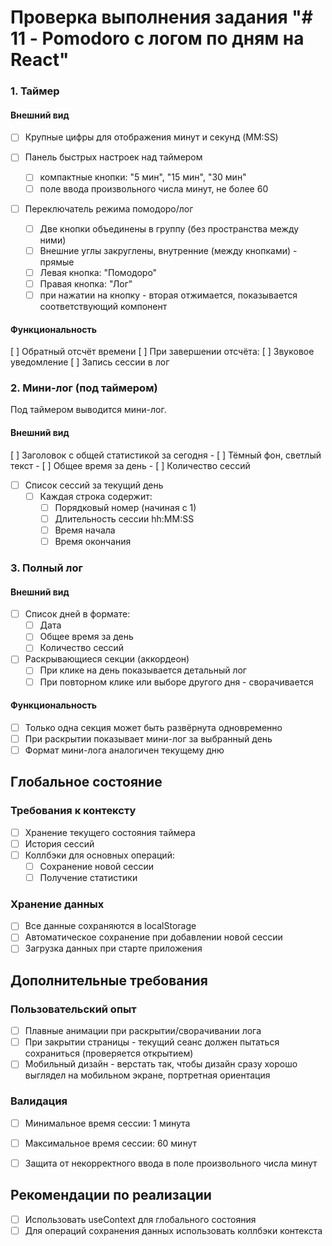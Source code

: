 # Проверка выполнения задания "# 11 - Pomodoro c логом по дням на React"


### 1. Таймер
#### Внешний вид
- [ ] Крупные цифры для отображения минут и секунд (MM:SS)

- [ ] Панель быстрых настроек над таймером
  - [ ] компактные кнопки: "5 мин", "15 мин", "30 мин"
  - [ ] поле ввода произвольного числа минут, не более 60

- [ ] Переключатель режима помодоро/лог
  - [ ] Две кнопки объединены в группу (без пространства между ними)
  - [ ] Внешние углы закруглены, внутренние (между кнопками) - прямые
  - [ ] Левая кнопка: "Помодоро" 
  - [ ] Правая кнопка: "Лог"
  - [ ] при нажатии на кнопку - вторая отжимается, показывается соответствующий компонент

#### Функциональность
[ ]  Обратный отсчёт времени
[ ]  При завершении отсчёта:
[ ]  Звуковое уведомление
[ ]  Запись сессии в лог

### 2. Мини-лог (под таймером)
Под таймером выводится мини-лог.
#### Внешний вид
[ ]  Заголовок с общей статистикой за сегодня
    - [ ] Тёмный фон, светлый текст
    - [ ] Общее время за день
    - [ ] Количество сессий
- [ ] Список сессий за текущий день
    - [ ] Каждая строка содержит:
        - [ ] Порядковый номер (начиная с 1)
        - [ ] Длительность сессии hh:MM:SS
        - [ ] Время начала
        - [ ] Время окончания

### 3. Полный лог
#### Внешний вид
- [ ] Список дней в формате:
    - [ ] Дата
  - [ ] Общее время за день
  - [ ] Количество сессий
- [ ] Раскрывающиеся секции (аккордеон)
  - [ ] При клике на день показывается детальный лог
  - [ ] При повторном клике или выборе другого дня - сворачивается

#### Функциональность
- [ ] Только одна секция может быть развёрнута одновременно
- [ ] При раскрытии показывает мини-лог за выбранный день
- [ ] Формат мини-лога аналогичен текущему дню

## Глобальное состояние

### Требования к контексту
- [ ] Хранение текущего состояния таймера
- [ ]  История сессий
- [ ] Коллбэки для основных операций:
  - [ ] Сохранение новой сессии
  - [ ] Получение статистики

### Хранение данных
- [ ] Все данные сохраняются в localStorage
- [ ] Автоматическое сохранение при добавлении новой сессии
- [ ] Загрузка данных при старте приложения

## Дополнительные требования

### Пользовательский опыт
- [ ] Плавные анимации при раскрытии/сворачивании лога
- [ ] При закрытии страницы - текущий сеанс должен пытаться сохраниться
(проверяется открытием)
- [ ] Мобильный дизайн - верстать так, чтобы дизайн сразу хорошо выглядел на мобильном экране, портретная ориентация

### Валидация
- [ ] Минимальное время сессии: 1 минута
- [ ] Максимальное время сессии: 60 минут
- [ ] Защита от некорректного ввода в поле произвольного числа минут


## Рекомендации по реализации
- [ ] Использовать useContext для глобального состояния
- [ ] Для операций сохранения данных использовать коллбэки контекста
